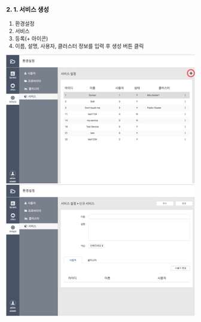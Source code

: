 ### 2. 1. 서비스 생성

1. 환경설정
2. 서비스
3. 등록\(+ 아이콘\)
4. 이름, 설명, 사용자, 클러스터 정보를 입력 후 생성 버튼 클릭

![](/assets/service.png)![](/assets/service_create.png)

